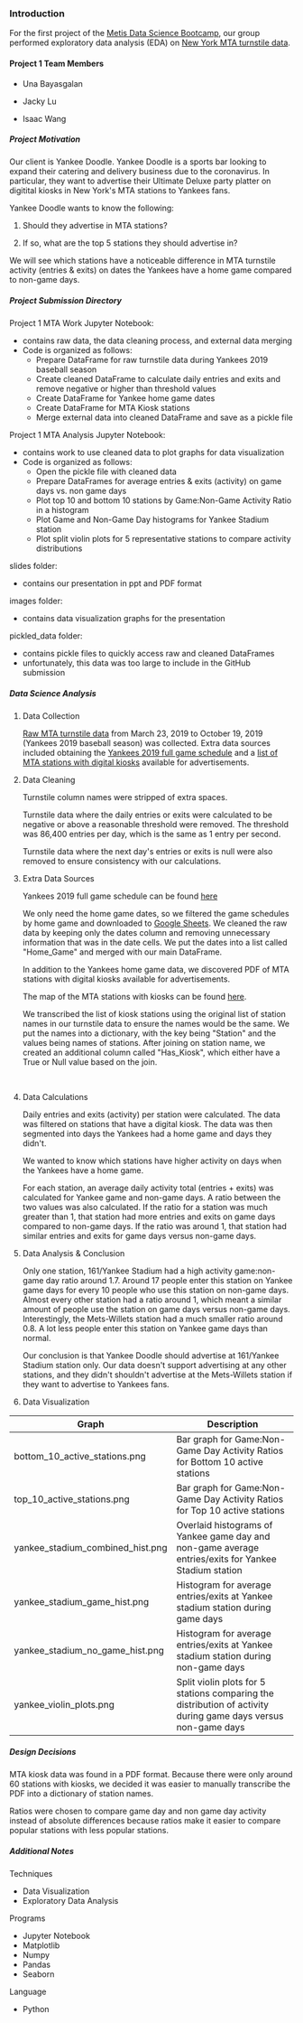 ### Introduction

For the first project of the [Metis Data Science Bootcamp](https://www.thisismetis.com/), our group performed exploratory data analysis (EDA) on [New York MTA turnstile data](http://web.mta.info/developers/turnstile.html).



#### Project 1 Team Members

* Una Bayasgalan

* Jacky Lu

* Isaac Wang



##### Project Motivation

Our client is Yankee Doodle. Yankee Doodle is a sports bar looking to expand their catering and delivery business due to the coronavirus. In particular, they want to advertise their Ultimate Deluxe party platter on digitital kiosks in New York's MTA stations to Yankees fans.

Yankee Doodle wants to know the following:

1) Should they advertise in MTA stations?

2) If so, what are the top 5 stations they should advertise in?

We will see which stations have a noticeable difference in MTA turnstile activity (entries & exits) on dates the Yankees have a home game compared to non-game days.

##### Project Submission Directory

Project 1 MTA Work Jupyter Notebook: 

* contains raw data, the data cleaning process, and external data merging
* Code is organized as follows:
  * Prepare DataFrame for raw turnstile data during Yankees 2019 baseball season
  * Create cleaned DataFrame to calculate daily entries and exits and remove negative or higher than threshold values
  * Create DataFrame for Yankee home game dates
  * Create DataFrame for MTA Kiosk stations
  * Merge external data into cleaned DataFrame and save as a pickle file

Project 1 MTA Analysis Jupyter Notebook: 

* contains work to use cleaned data to plot graphs for data visualization
* Code is organized as follows:
  * Open the pickle file with cleaned data
  * Prepare DataFrames for average entries & exits (activity) on game days vs. non game days
  * Plot top 10 and bottom 10 stations by Game:Non-Game Activity Ratio in a histogram
  * Plot Game and Non-Game Day histograms for Yankee Stadium station
  * Plot split violin plots for 5 representative stations to compare activity distributions

slides folder:

* contains our presentation in ppt and PDF format

images folder: 

* contains data visualization graphs for the presentation

pickled_data folder: 

* contains pickle files to quickly access raw and cleaned DataFrames
* unfortunately, this data was too large to include in the GitHub submission

##### Data Science Analysis

1. Data Collection

   [Raw MTA turnstile data](http://web.mta.info/developers/turnstile.html) from March 23, 2019 to October 19, 2019 (Yankees 2019 baseball season) was collected. Extra data sources included obtaining the [Yankees 2019 full game schedule](https://www.mlb.com/yankees/schedule/2019/fullseason) and a [list of MTA stations with digital kiosks](http://web.mta.info/nyct/OntheGoAds/MTA_Kiosk_Ridership_OTG.pdf) available for advertisements.

   

2. Data Cleaning

   Turnstile column names were stripped of extra spaces.

   Turnstile data where the daily entries or exits were calculated to be negative or above a reasonable threshold were removed. The threshold was 86,400 entries per day, which is the same as 1 entry per second.

   Turnstile data where the next day's entries or exits is null were also removed to ensure consistency with our calculations.

3. Extra Data Sources

   Yankees 2019 full game schedule can be found [here](https://www.mlb.com/yankees/schedule/2019/fullseason) 

   We only need the home game dates, so we filtered the game schedules by home game and downloaded to [Google Sheets](https://docs.google.com/spreadsheets/d/1jrYnZN8lfO_pnJ8AFaxkOnoni_EdLOO7Vj3RHeImaMc/edit#gid=89819907). We cleaned the raw data by keeping only the dates column and removing unnecessary information that was in the date cells. We put the dates into a list called "Home_Game" and merged with our main DataFrame.

   In addition to the Yankees home game data, we discovered PDF of MTA stations with digital kiosks available for advertisements.

   The map of the MTA stations with kiosks can be found [here](http://web.mta.info/nyct/OntheGoAds/MTA_Kiosk_Ridership_OTG.pdf).

   We transcribed the list of kiosk stations using the original list of station names in our turnstile data to ensure the names would be the same. We put the names into a dictionary, with the key being "Station" and the values being names of stations. After joining on station name, we created an additional column called "Has_Kiosk", which either have a True or Null value based on the join.

​	

4. Data Calculations

   Daily entries and exits (activity) per station were calculated. The data was filtered on stations that have a digital kiosk. The data was then segmented into days the Yankees had a home game and days they didn't.

   We wanted to know which stations have higher activity on days when the Yankees have a home game.

   For each station, an average daily activity total (entries + exits) was calculated for Yankee game and non-game days. A ratio between the two values was also calculated. If the ratio for a station was much greater than 1, that station had more entries and exits on game days compared to non-game days. If the ratio was around 1, that station had similar entries and exits for game days versus non-game days.



5. Data Analysis & Conclusion

   Only one station, 161/Yankee Stadium had a high activity game:non-game day ratio around 1.7. Around 17 people enter this station on Yankee game days for every 10 people who use this station on non-game days. Almost every other station had a ratio around 1, which meant a similar amount of people use the station on game days versus non-game days. Interestingly, the Mets-Willets station had a much smaller ratio around 0.8. A lot less people enter this station on Yankee game days than normal. 

   

   Our conclusion is that Yankee Doodle should advertise at 161/Yankee Stadium station only. Our data doesn't support advertising at any other stations, and they didn't shouldn't advertise at the Mets-Willets station if they want to advertise to Yankees fans.



6. Data Visualization

| Graph                            | Description                                                  |
| -------------------------------- | ------------------------------------------------------------ |
| bottom_10_active_stations.png    | Bar graph for Game:Non-Game Day Activity Ratios for Bottom 10 active stations |
| top_10_active_stations.png       | Bar graph for Game:Non-Game Day Activity Ratios for Top 10 active stations |
| yankee_stadium_combined_hist.png | Overlaid histograms of Yankee game day and non-game average entries/exits for Yankee Stadium station |
| yankee_stadium_game_hist.png     | Histogram for average entries/exits at Yankee stadium station during game days |
| yankee_stadium_no_game_hist.png  | Histogram for average entries/exits at Yankee stadium station during non-game days |
| yankee_violin_plots.png          | Split violin plots for 5 stations comparing the distribution of activity during game days versus non-game days |

##### Design Decisions

MTA kiosk data was found in a PDF format. Because there were only around 60 stations with kiosks, we decided it was easier to manually transcribe the PDF into a dictionary of station names.

Ratios were chosen to compare game day and non game day activity instead of absolute differences because ratios make it easier to compare popular stations with less popular stations.



##### Additional Notes

Techniques

* Data Visualization
* Exploratory Data Analysis



Programs

* Jupyter Notebook
* Matplotlib
* Numpy
* Pandas
* Seaborn



Language

* Python



